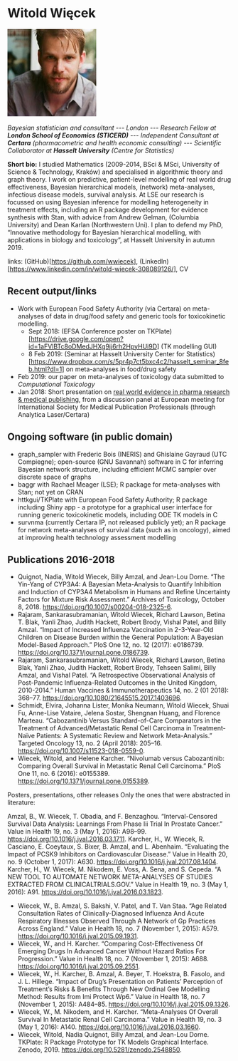 # Witold Więcek

![](img/ww.jpg)

_Bayesian statistician and consultant --- London --- Research Fellow at **London School of Economics (STICERD)** --- Independent Consultant at **Certara** (pharmacometric and health economic consulting) --- Scientific Collaborator at **Hasselt University** (Centre for Statistics)_

**Short bio:** I studied Mathematics (2009-2014, BSci & MSci, University of Science & Technology, Kraków) and specialised in algorithmic theory and graph theory. I work on predictive, patient-level modelling of real world drug effectiveness, Bayesian hierarchical models, (network) meta-analyses, infectious disease models, survival analysis. At LSE our research is focussed on using Bayesian inference for modelling heterogeneity in treatment effects, including an R package development for evidence synthesis with Stan, with advice from Andrew Gelman, (Columbia University) and Dean Karlan (Northwestern Uni). I plan to defend my PhD, “Innovative methodology for Bayesian hierarchical modelling, with applications in biology and toxicology”, at Hasselt University in autumn 2019. 

links: (GitHub)[https://github.com/wwiecek], (LinkedIn)[https://www.linkedin.com/in/witold-wiecek-308089126/], CV

## Recent output/links

* Work with European Food Safety Authority (via Certara) on meta-analyses of data in drug/food safety and generic tools for toxicokinetic modelling. 
    + Sept 2018: (EFSA Conference poster on TKPlate)[https://drive.google.com/open?id=1aFVlBTc8oDMedJHXg9jj6rh2HpyHUi9D] (TK modelling GUI) 
    + 8 Feb 2019: (Seminar at Hasselt University Center for Statistics)[https://www.dropbox.com/s/5pr4p7ct5bxc4c2/hasselt_seminar_8feb.html?dl=1] on meta-analyses in food/drug safety
* Feb 2019: our paper on meta-analyses of toxicology data submitted to _Computational Toxicology_
* Jan 2018: Short presentation on [real world evidence in pharma research & medical publishing](https://drive.google.com/open?id=1sX87rBcz6UvoWoiEW0of2KaswV2O2BaH), from a discussion panel at European meeting for International Society for Medical Publication Professionals (through Analytica Laser/Certara)


## Ongoing software (in public domain)

* graph_sampler with Frederic Bois (INERIS) and Ghislaine Gayraud (UTC Compiegne); open-source (GNU Savannah) software in C for inferring Bayesian network structure, including efficient MCMC sampler over discrete space of graphs
* baggr with Rachael Meager (LSE); R package for meta-analyses with Stan; not yet on CRAN 
* httkgui/TKPlate with European Food Safety Authority; R package including Shiny app - a prototype for a graphical user interface for running generic toxicokinetic models, including ODE TK models in C
* survnma (currently Certara IP, not released publicly yet); an R package for network meta-analyses of survival data (such as in oncology), aimed at improving health technology assessment modelling

## Publications 2016-2018

* Quignot, Nadia, Witold Wiecek, Billy Amzal, and Jean-Lou Dorne. “The Yin-Yang of CYP3A4: A Bayesian Meta-Analysis to Quantify Inhibition and Induction of CYP3A4 Metabolism in Humans and Refine Uncertainty Factors for Mixture Risk Assessment.” Archives of Toxicology, October 8, 2018. https://doi.org/10.1007/s00204-018-2325-6.
* Rajaram, Sankarasubramanian, Witold Wiecek, Richard Lawson, Betina T. Blak, Yanli Zhao, Judith Hackett, Robert Brody, Vishal Patel, and Billy Amzal. “Impact of Increased Influenza Vaccination in 2-3-Year-Old Children on Disease Burden within the General Population: A Bayesian Model-Based Approach.” PloS One 12, no. 12 (2017): e0186739. https://doi.org/10.1371/journal.pone.0186739.
* Rajaram, Sankarasubramanian, Witold Wiecek, Richard Lawson, Betina Blak, Yanli Zhao, Judith Hackett, Robert Brody, Tehseen Salimi, Billy Amzal, and Vishal Patel. “A Retrospective Observational Analysis of Post-Pandemic Influenza-Related Outcomes in the United Kingdom, 2010-2014.” Human Vaccines & Immunotherapeutics 14, no. 2 (01 2018): 368–77. https://doi.org/10.1080/21645515.2017.1403696.
* Schmidt, Elvira, Johanna Lister, Monika Neumann, Witold Wiecek, Shuai Fu, Anne-Lise Vataire, Jelena Sostar, Shengnan Huang, and Florence Marteau. “Cabozantinib Versus Standard-of-Care Comparators in the Treatment of Advanced/Metastatic Renal Cell Carcinoma in Treatment-Naïve Patients: A Systematic Review and Network Meta-Analysis.” Targeted Oncology 13, no. 2 (April 2018): 205–16. https://doi.org/10.1007/s11523-018-0559-0.
* Wiecek, Witold, and Helene Karcher. “Nivolumab versus Cabozantinib: Comparing Overall Survival in Metastatic Renal Cell Carcinoma.” PloS One 11, no. 6 (2016): e0155389. https://doi.org/10.1371/journal.pone.0155389.


Posters, presentations, other releases
Only the ones that were abstracted in literature:

Amzal, B., W. Wiecek, T. Obadia, and F. Benzaghou. “Interval-Censored Survival Data Analysis: Learnings From Phase Iii Trial In Prostate Cancer.” Value in Health 19, no. 3 (May 1, 2016): A98–99. https://doi.org/10.1016/j.jval.2016.03.1711.
Karcher, H., W. Wiecek, R. Casciano, E. Coeytaux, S. Bixer, B. Amzal, and L. Abenhaim. “Evaluating the Impact of PCSK9 Inhibitors on Cardiovascular Disease.” Value in Health 20, no. 9 (October 1, 2017): A630. https://doi.org/10.1016/j.jval.2017.08.1404.
Karcher, H., W. Wiecek, M. Nikodem, E. Voss, A. Sena, and S. Cepeda. “A NEW TOOL TO AUTOMATE NETWORK META-ANALYSES OF STUDIES EXTRACTED FROM CLINICALTRIALS.GOV.” Value in Health 19, no. 3 (May 1, 2016): A91. https://doi.org/10.1016/j.jval.2016.03.1823.
* Wiecek, W., B. Amzal, S. Bakshi, V. Patel, and T. Van Staa. “Age Related Consultation Rates of Clinically-Diagnosed Influenza And Acute Respiratory Illnesses Observed Through A Network of Gp Practices Across England.” Value in Health 18, no. 7 (November 1, 2015): A579. https://doi.org/10.1016/j.jval.2015.09.1931.
* Wiecek, W., and H. Karcher. “Comparing Cost-Effectiveness Of Emerging Drugs In Advanced Cancer Without Hazard Ratios For Progression.” Value in Health 18, no. 7 (November 1, 2015): A688. https://doi.org/10.1016/j.jval.2015.09.2551.
* Wiecek, W., H. Karcher, B. Amzal, A. Beyer, T. Hoekstra, B. Fasolo, and J. L. Hillege. “Impact of Drug’s Presentation on Patients’ Perception of Treatment’s Risks & Benefits Through New Ordinal Gee Modelling Method: Results from Imi Protect Wp6.” Value in Health 18, no. 7 (November 1, 2015): A484–85. https://doi.org/10.1016/j.jval.2015.09.1326.
* Wiecek, W., M. Nikodem, and H. Karcher. “Meta-Analyses Of Overall Survival In Metastatic Renal Cell Carcinoma.” Value in Health 19, no. 3 (May 1, 2016): A140. https://doi.org/10.1016/j.jval.2016.03.1660.
* Wiecek, Witold, Nadia Quignot, Billy Amzal, and Jean-Lou Dorne. TKPlate: R Package Prototype for TK Models Graphical Interface. Zenodo, 2019. https://doi.org/10.5281/zenodo.2548850.